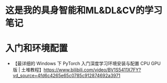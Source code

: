 # 这是我的具身智能和ML&DL&CV的学习笔记
# 入门和环境配置
- 【最详细的 Windows 下 PyTorch 入门深度学习环境安装与配置 CPU GPU 版 | 土堆教程】https://www.bilibili.com/video/BV1S5411X7FY?vd_source=4fd6c4265e65c0785c912874692a3971
